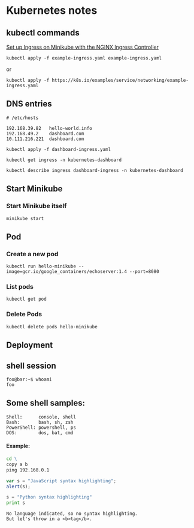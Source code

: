 # Kubernetes notes

## kubectl commands

[Set up Ingress on Minikube with the NGINX Ingress Controller](https://kubernetes.io/docs/tasks/access-application-cluster/ingress-minikube/)


```shell
kubectl apply -f example-ingress.yaml example-ingress.yaml
```

or

```shell
kubectl apply -f https://k8s.io/examples/service/networking/example-ingress.yaml
```
## DNS entries

```shell
# /etc/hosts

192.168.39.82   hello-world.info
192.168.49.2    dashboard.com
10.111.216.221  dashboard.com
```

```shell
kubectl apply -f dashboard-ingress.yaml 
```

```shell
kubectl get ingress -n kubernetes-dashboard
```

```shell
kubectl describe ingress dashboard-ingress -n kubernetes-dashboard
```

## Start Minikube
### Start Minikube itself
```shell
minikube start
```

## Pod
### Create a new pod
```shell
kubectl run hello-minikube --image=gcr.io/google_containers/echoserver:1.4 --port=8080
```

### List pods
```shell
kubectl get pod
```
### Delete Pods
```shell
kubectl delete pods hello-minikube
```

## Deployment



## shell session
```console
foo@bar:~$ whoami
foo
```

## Some shell samples:
```
Shell:      console, shell
Bash:       bash, sh, zsh
PowerShell: powershell, ps
DOS:        dos, bat, cmd
```

#### Example:

```bat
cd \
copy a b
ping 192.168.0.1
```

```javascript
var s = "JavaScript syntax highlighting";
alert(s);
```
 
```python
s = "Python syntax highlighting"
print s
```
 
```
No language indicated, so no syntax highlighting. 
But let's throw in a <b>tag</b>.
```
